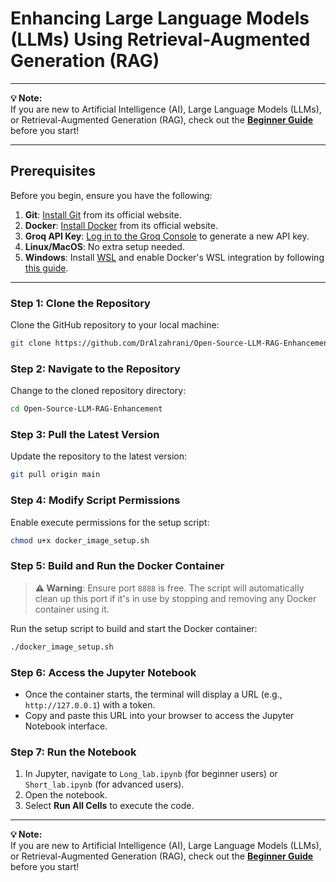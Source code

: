 
# Enhancing Large Language Models (LLMs) Using Retrieval-Augmented Generation (RAG)

---

**💡 Note:**  
If you are new to Artificial Intelligence (AI), Large Language Models (LLMs), or Retrieval-Augmented Generation (RAG), check out the [**Beginner Guide**](https://github.com/DrAlzahrani/Open-Source-LLM-RAG-Enhancement/wiki) before you start!  

---

## Prerequisites
Before you begin, ensure you have the following:

1. **Git**: [Install Git](https://git-scm.com/) from its official website.  
2. **Docker**: [Install Docker](https://www.docker.com) from its official website.  
3. **Groq API Key**: [Log in to the Groq Console](https://console.groq.com) to generate a new API key.  
4. **Linux/MacOS**: No extra setup needed.  
5. **Windows**: Install [WSL](https://learn.microsoft.com/en-us/windows/wsl/install) and enable Docker's WSL integration by following [this guide](https://docs.docker.com/desktop/windows/wsl/).  

---

### Step 1: Clone the Repository
Clone the GitHub repository to your local machine:  
```bash
git clone https://github.com/DrAlzahrani/Open-Source-LLM-RAG-Enhancement.git
```

### Step 2: Navigate to the Repository
Change to the cloned repository directory:  
```bash
cd Open-Source-LLM-RAG-Enhancement
```

### Step 3: Pull the Latest Version
Update the repository to the latest version:  
```bash
git pull origin main
```

### Step 4: Modify Script Permissions
Enable execute permissions for the setup script:  
```bash
chmod u+x docker_image_setup.sh
```

### Step 5: Build and Run the Docker Container
> **⚠️ Warning**: Ensure port `8888` is free. The script will automatically clean up this port if it's in use by stopping and removing any Docker container using it.

Run the setup script to build and start the Docker container:  
```bash
./docker_image_setup.sh
```

### Step 6: Access the Jupyter Notebook
- Once the container starts, the terminal will display a URL (e.g., `http://127.0.0.1`) with a token.  
- Copy and paste this URL into your browser to access the Jupyter Notebook interface.  

### Step 7: Run the Notebook
1. In Jupyter, navigate to `Long_lab.ipynb` (for beginner users) or `Short_lab.ipynb` (for advanced users).
2. Open the notebook.  
3. Select **Run All Cells** to execute the code.  

---

**💡 Note:**  
If you are new to Artificial Intelligence (AI), Large Language Models (LLMs), or Retrieval-Augmented Generation (RAG), check out the [**Beginner Guide**](https://github.com/DrAlzahrani/Open-Source-LLM-RAG-Enhancement/wiki) before you start!  
